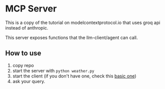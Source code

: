 # MCP Server
This is a copy of the tutorial on modelcontextprotocol.io
that uses groq api instead of anthropic.

This server exposes functions that the llm-client/agent can call.

## How to use
1. copy repo
2. start the server with ```python weather.py```
3. start the client (if you don't have one, check this [basic one](https://github.com/CASician/mcp-client-weather))
4. ask your query.